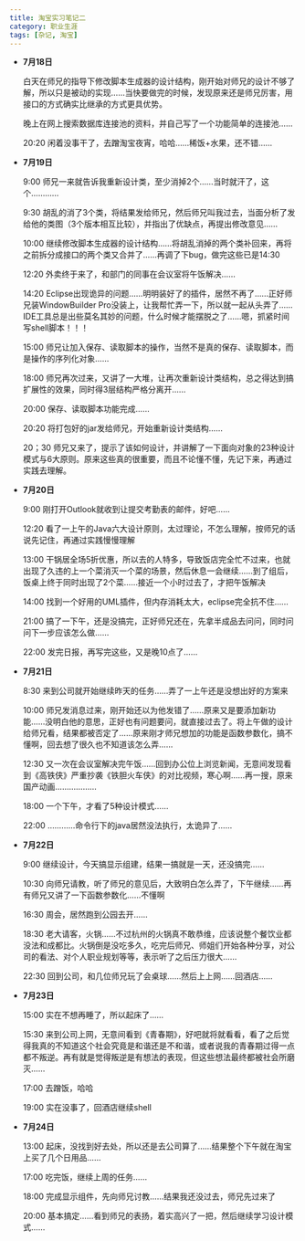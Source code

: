 ```yaml
---
title: 淘宝实习笔记二
category: 职业生涯
tags: [杂记, 淘宝]
---
```


+ **7月18日**

    白天在师兄的指导下修改脚本生成器的设计结构，刚开始对师兄的设计不够了解，所以只是被动的实现……当快要做完的时候，发现原来还是师兄厉害，用接口的方式确实比继承的方式更具优势。

    晚上在网上搜索数据库连接池的资料，并自己写了一个功能简单的连接池……

    20:20 闲着没事干了，去蹭淘宝夜宵，哈哈……稀饭+水果，还不错……



+ **7月19日**

    9:00 师兄一来就告诉我重新设计类，至少消掉2个……当时就汗了，这个…………

    9:30 胡乱的消了3个类，将结果发给师兄，然后师兄叫我过去，当面分析了发给他的类图（3个版本相互比较），并指出了优缺点，再提出修改意见……

    10:00 继续修改脚本生成器的设计结构……将胡乱消掉的两个类补回来，再将之前拆分成接口的两个类又合并了……再调了下bug，做完这些已是14:30

    12:20 外卖终于来了，和部门的同事在会议室将午饭解决……

    14:20 Eclipse出现诡异的问题……明明装好了的插件，居然不再了……正好师兄装WindowBuilder Pro没装上，让我帮忙弄一下，所以就一起从头弄了……IDE工具总是出些莫名其妙的问题，什么时候才能摆脱之了……嗯，抓紧时间写shell脚本！！！

    15:00 师兄让加入保存、读取脚本的操作，当然不是真的保存、读取脚本，而是操作的序列化对象……

    18:00 师兄再次过来，又讲了一大堆，让再次重新设计类结构，总之得达到搞扩展性的效果，同时得3层结构严格分离开……

    20:00 保存、读取脚本功能完成……

    20:20 将打包好的jar发给师兄，开始重新设计类结构……

    20；30 师兄又来了，提示了该如何设计，并讲解了一下面向对象的23种设计模式与6大原则。原来这些真的很重要，而且不论懂不懂，先记下来，再通过实践去理解。

+ **7月20日**

    9:00 刚打开Outlook就收到让提交考勤表的邮件，好吧……

    12:20 看了一上午的Java六大设计原则，太过理论，不怎么理解，按师兄的话说先记住，再通过实践慢慢理解

    13:00 干锅居全场5折优惠，所以去的人特多，导致饭店完全忙不过来，也就出现了久违的上一个菜消灭一个菜的场景，然后休息一会继续……到了组后，饭桌上终于同时出现了2个菜……接近一个小时过去了，才把午饭解决

    14:00 找到一个好用的UML插件，但内存消耗太大，eclipse完全抗不住……

    21:00 搞了一下午，还是没搞完，正好师兄还在，先拿半成品去问问，同时问问下一步应该怎么做……

    22:00 发完日报，再写完这些，又是晚10点了……

+ **7月21日**

    8:30 来到公司就开始继续昨天的任务……弄了一上午还是没想出好的方案来

    10:00 师兄发消息过来，刚开始还以为他发错了……原来又是要添加新功能……没明白他的意思，正好也有问题要问，就直接过去了。将上午做的设计给师兄看，结果都被否定了……原来刚才师兄想加的功能是函数参数化，搞不懂啊，回去想了很久也不知道该怎么弄……

    12:30 又一次在会议室解决完午饭……回到办公位上浏览新闻，无意间发现看到《高铁侠》严重抄袭《铁胆火车侠》的对比视频，寒心啊……再一搜，原来国产动画………………

    18:00 一个下午，才看了5种设计模式……

    22:00 …………命令行下的java居然没法执行，太诡异了……

+ **7月22日**

    9:00 继续设计，今天搞显示组建，结果一搞就是一天，还没搞完……

    10:30 向师兄请教，听了师兄的意见后，大致明白怎么弄了，下午继续……再有师兄又讲了一下函数参数化……不懂啊

    16:30 周会，居然跑到公园去开……

    18:30 老大请客，火锅……不过杭州的火锅真不敢恭维，应该说整个餐饮业都没法和成都比。火锅倒是没吃多久，吃完后师兄、师姐们开始各种分享，对公司的看法、对个人职业规划等等，表示听了之后压力很大……

    22:30 回到公司，和几位师兄玩了会桌球……然后上上网……回酒店……

+ **7月23日**

    15:00 实在不想再睡了，所以起床了……

    15:30 来到公司上网，无意间看到《青春期》，好吧就将就看看，看了之后觉得我真的不知道这个社会究竟是和谐还是不和谐，或者说我的青春期过得一点都不叛逆。再有就是觉得叛逆是有想法的表现，但这些想法最终都被社会所磨灭……

    17:00 去蹭饭，哈哈

    19:00 实在没事了，回酒店继续shell

+ **7月24日**

    13:00 起床，没找到好去处，所以还是去公司算了……结果整个下午就在淘宝上买了几个日用品……

    17:00 吃完饭，继续上周的任务……

    18:00 完成显示组件，先向师兄讨教……结果我还没过去，师兄先过来了

    20:00 基本搞定……看到师兄的表扬，着实高兴了一把，然后继续学习设计模式……
